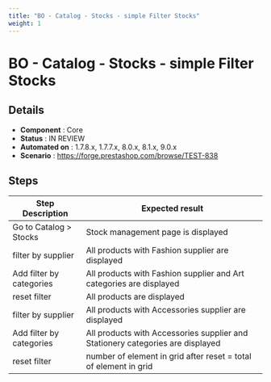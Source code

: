 ```yaml
---
title: "BO - Catalog - Stocks - simple Filter Stocks"
weight: 1
---
```


# BO - Catalog - Stocks - simple Filter Stocks
## Details
* **Component** : Core
* **Status** : IN REVIEW
* **Automated on** : 1.7.8.x, 1.7.7.x, 8.0.x, 8.1.x, 9.0.x
* **Scenario** : https://forge.prestashop.com/browse/TEST-838

## Steps
| Step Description | Expected result |
| ----- | ----- |
| Go to Catalog > Stocks | Stock management page is displayed |
| filter by supplier | All products with Fashion supplier are displayed |
| Add filter by categories | All products with Fashion supplier and Art categories are displayed |
| reset filter | All products are displayed |
| filter by supplier | All products with Accessories supplier are displayed |
| Add filter by categories | All products with Accessories supplier and Stationery categories are displayed |
| reset filter | number of element in grid after reset = total of element in grid |
